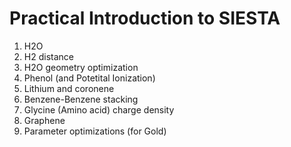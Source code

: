 # Practical Introduction to SIESTA 

 1. H2O
 2. H2 distance
 3. H2O geometry optimization
 4. Phenol (and Potetital Ionization)
 5. Lithium and coronene
 6. Benzene-Benzene stacking 
 7. Glycine (Amino acid) charge density
 8. Graphene 
 9. Parameter optimizations (for Gold)
